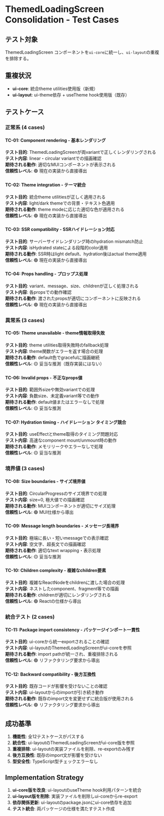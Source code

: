 # ThemedLoadingScreen Consolidation - Test Cases

## テスト対象
ThemedLoadingScreen コンポーネントを`ui-core`に統一し、`ui-layout`の重複を排除する。

## 重複状況
- **ui-core**: 統合theme utilities使用版（新規）
- **ui-layout**: ui-theme依存 + useTheme hook使用版（既存）

## テストケース

### 正常系 (4 cases)

#### TC-01: Component rendering - 基本レンダリング
**テスト目的**: ThemedLoadingScreenが両variantで正しくレンダリングされる  
**テスト内容**: linear・circular variantでの描画確認  
**期待される動作**: 適切なMUIコンポーネントが表示される  
**信頼性レベル**: 🟢 現在の実装から直接導出

#### TC-02: Theme integration - テーマ統合
**テスト目的**: 統合theme utilitiesが正しく適用される  
**テスト内容**: light/dark themeでの背景・テキスト色適用  
**期待される動作**: theme modeに応じた適切な色が適用される  
**信頼性レベル**: 🟢 現在の実装から直接導出

#### TC-03: SSR compatibility - SSRハイドレーション対応
**テスト目的**: サーバーサイドレンダリング時のhydration mismatch防止  
**テスト内容**: isHydrated stateによる段階的color適用  
**期待される動作**: SSR時はlight default、hydration後はactual theme適用  
**信頼性レベル**: 🟢 現在の実装から直接導出

#### TC-04: Props handling - プロップス処理
**テスト目的**: variant、message、size、childrenが正しく処理される  
**テスト内容**: 各propsでの動作確認  
**期待される動作**: 渡されたpropsが適切にコンポーネントに反映される  
**信頼性レベル**: 🟢 現在の実装から直接導出

### 異常系 (3 cases)

#### TC-05: Theme unavailable - theme情報取得失敗
**テスト目的**: theme utilities取得失敗時のfallback処理  
**テスト内容**: theme関数がエラーを返す場合の処理  
**期待される動作**: default色でgracefulに描画継続  
**信頼性レベル**: 🟡 妥当な推測（既存実装にはない）

#### TC-06: Invalid props - 不正なprops値
**テスト目的**: 範囲外sizeや無効variantでの処理  
**テスト内容**: 負数size、未定義variant等での動作  
**期待される動作**: default値またはエラーなしで処理  
**信頼性レベル**: 🟡 妥当な推測

#### TC-07: Hydration timing - ハイドレーション タイミング競合
**テスト目的**: useEffectとtheme取得のタイミング問題対応  
**テスト内容**: 高速なcomponent mount/unmount時の動作  
**期待される動作**: メモリリークやエラーなしで処理  
**信頼性レベル**: 🟡 妥当な推測

### 境界値 (3 cases)

#### TC-08: Size boundaries - サイズ境界値
**テスト目的**: CircularProgressのサイズ境界での処理  
**テスト内容**: size=0, 極大値での描画確認  
**期待される動作**: MUIコンポーネントが適切にサイズ処理  
**信頼性レベル**: 🟢 MUI仕様から導出

#### TC-09: Message length boundaries - メッセージ長境界
**テスト目的**: 極端に長い・短いmessageでの表示確認  
**テスト内容**: 空文字、超長文での描画確認  
**期待される動作**: 適切なtext wrapping・表示処理  
**信頼性レベル**: 🟡 妥当な推測

#### TC-10: Children complexity - 複雑なchildren要素
**テスト目的**: 複雑なReactNodeをchildrenに渡した場合の処理  
**テスト内容**: ネストしたcomponent、fragment等での描画  
**期待される動作**: childrenが適切にレンダリングされる  
**信頼性レベル**: 🟢 Reactの仕様から導出

### 統合テスト (2 cases)

#### TC-11: Package import consistency - パッケージインポート一貫性
**テスト目的**: ui-coreから統一exportされることの確認  
**テスト内容**: ui-layoutのThemedLoadingScreenがui-coreを参照  
**期待される動作**: import pathが統一され、重複排除される  
**信頼性レベル**: 🟢 リファクタリング要求から導出

#### TC-12: Backward compatibility - 後方互換性
**テスト目的**: 既存コードが影響を受けないことの確認  
**テスト内容**: ui-layoutからのimportが引き続き動作  
**期待される動作**: 既存のimport文を変更せずに統合版が使用される  
**信頼性レベル**: 🟢 リファクタリング要求から導出

## 成功基準

1. **機能性**: 全12テストケースがパスする
2. **統合性**: ui-layoutのThemedLoadingScreenがui-core版を参照
3. **重複排除**: ui-layoutの実装ファイルを削除、re-exportのみ残す
4. **後方互換性**: 既存のimport文が影響を受けない
5. **型安全性**: TypeScript型チェックエラーなし

## Implementation Strategy

1. **ui-core版を改良**: ui-layoutのuseTheme hook利用パターンを統合
2. **ui-layout版を削除**: 実装ファイルを削除しui-coreからre-export
3. **依存関係更新**: ui-layoutのpackage.jsonにui-core依存を追加
4. **テスト統合**: 両パッケージの仕様を満たすテスト作成